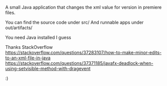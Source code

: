 A small Java application that changes the xml value for version in premiere files.

You can find the source code under src/
And runnable apps under out/artifacts/

You need Java installed I guess

Thanks StackOverflow
https://stackoverflow.com/questions/37283107/how-to-make-minor-edits-to-an-xml-file-in-java
https://stackoverflow.com/questions/37371185/javafx-deadlock-when-using-setvisible-method-with-dragevent

:)
